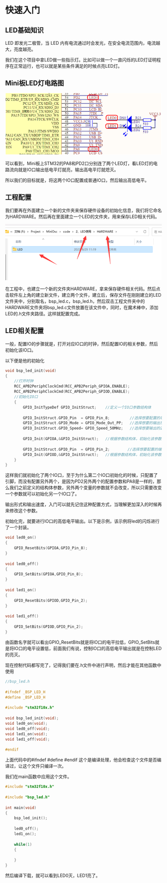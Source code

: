 # 快速入门

## LED基础知识

LED 即发光二极管，当 LED 内有电流通过时会发光，在安全电流范围内，电流越大，亮度越亮。

我们在这个项目中拿LED做一些指示灯。比如可以做一个一直闪烁的LED灯证明程序在正常运行，也可以就是某些条件满足的时候点亮LED灯。

## Mini板LED灯电路图

![image-20230929111127626](img/02、LED使用/image-20230929111127626.png)

可以看到，Mini板上STM32的PA8和PD2口分别连了两个LED灯，看LED灯的电路流向就是IO口输出低电平灯就亮，输出高电平灯就熄灭。

所以我们的目标就是，将这两个IO口配置成普通IO口，然后输出高低电平。

## 工程配置

我们要再在外面建立一个新的文件夹来保存硬件设备的初始化信息，我们将它命名为HARDWARE。然后再在里面建立一个LED的文件夹，用来保存LED相关代码。

![image-20230929112050044](img/02、LED使用/image-20230929112050044.png)

在工程中，也建立一个新的文件夹HARDWARE，拿来保存硬件相关代码。然后点击软件左上角的建立新文件，建立两个文件，建立后，保存文件在刚刚建立的LED文件夹中，分别取名，bsp_led.c，bsp_led.h，然后双击工程文件夹中的HARDWARE文件夹将bsp_led.c文件放置在该文件中，同时，在魔术棒中，添加LED的.h文件夹路径。这样就配置完成。

## LED相关配置

一般，配置IO的步骤就是，打开对应IO口的时钟，然后配置IO的相关参数，然后初始化该IO口。

以下便是他的初始化

```C
void bsp_led_init(void)
{
	//打开时钟
	RCC_APB2PeriphClockCmd(RCC_APB2Periph_GPIOA,ENABLE);
	RCC_APB2PeriphClockCmd(RCC_APB2Periph_GPIOD,ENABLE);
	//初始化IO口
	{
		GPIO_InitTypeDef GPIO_InitStruct;    //定义一个IO口参数结构体
		
		GPIO_InitStruct.GPIO_Pin  = GPIO_Pin_8;         //选择想要配置的端口
		GPIO_InitStruct.GPIO_Mode = GPIO_Mode_Out_PP;   //选择想要的输出形式
		GPIO_InitStruct.GPIO_Speed= GPIO_Speed_50MHz;   //选择想要输出的速度
		
		GPIO_Init(GPIOA,&GPIO_InitStruct);   //根据参数结构体，初始化该参数
		
		GPIO_InitStruct.GPIO_Pin  = GPIO_Pin_2;        //选择想要配置的端口
		GPIO_Init(GPIOD,&GPIO_InitStruct);   //根据参数结构体，初始化该参数
	}
}
```

这样我们就初始化了两个IO口，至于为什么第二个IO口初始化的时候，只配置了引脚，而没有配置另外两个，是因为PD2另外两个的配置参数和PA8是一样的，那么我们之前定义的结构体参数，另外两个变量的参数就不会改变，所以只需要改变一个参数就可以初始化另一个IO口了。

输出形式和输出速度，入门可以就先记住这种配置方式，当理解更加深入的时候再来修改这个参数。

初始化完，就要进行IO口的高低电平输出。以下是示例，该示例将led的闪烁进行了一个封装。

```C
void led0_on()
{
	GPIO_ResetBits(GPIOA,GPIO_Pin_8);
}

void led0_off()
{
	GPIO_SetBits(GPIOA,GPIO_Pin_8);
}

void led1_on()
{
	GPIO_ResetBits(GPIOD,GPIO_Pin_2);
}

void led1_off()
{
	GPIO_SetBits(GPIOD,GPIO_Pin_2);
}
```

由函数名字就可以看出GPIO_ResetBits就是将IO口的电平拉低，GPIO_SetBits就是将IO口的电平设置低，前面我们有说，控制IO口的高低电平输出就是在控制LED的亮灭。

现在控制代码都写完了，记得我们要在.h文件中进行声明，然后才能在其他函数中使用

```c
//bsp_led.h

#ifndef _BSP_LED_H
#define _BSP_LED_H

#include "stm32f10x.h"

void bsp_led_init(void);
void led0_on(void);
void led0_off(void);
void led1_on(void);
void led1_off(void);

#endif
```

上面代码中的#ifndef #define #endif 这个是编译处理，他会检查这个文件是否编译过，让这个文件只编译一次。

我们在main函数中应用这个文件。

```c
#include "stm32f10x.h"

#include "bsp_led.h"

int main(void)
{	
	bsp_led_init();
	
	led0_off();
	led1_on();
	
	while(1)
	{

	}
}
```

然后编译下载，就可以看到LED0灭，LED1亮了。
